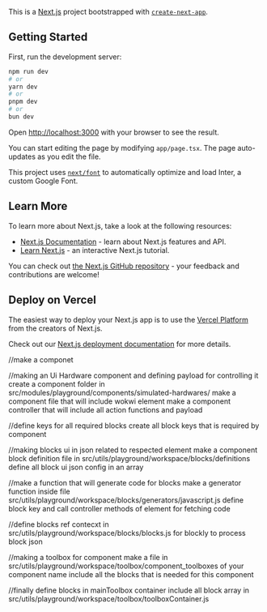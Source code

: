 This is a [Next.js](https://nextjs.org/) project bootstrapped with [`create-next-app`](https://github.com/vercel/next.js/tree/canary/packages/create-next-app).

## Getting Started

First, run the development server:

```bash
npm run dev
# or
yarn dev
# or
pnpm dev
# or
bun dev
```

Open [http://localhost:3000](http://localhost:3000) with your browser to see the result.

You can start editing the page by modifying `app/page.tsx`. The page auto-updates as you edit the file.

This project uses [`next/font`](https://nextjs.org/docs/basic-features/font-optimization) to automatically optimize and load Inter, a custom Google Font.

## Learn More

To learn more about Next.js, take a look at the following resources:

- [Next.js Documentation](https://nextjs.org/docs) - learn about Next.js features and API.
- [Learn Next.js](https://nextjs.org/learn) - an interactive Next.js tutorial.

You can check out [the Next.js GitHub repository](https://github.com/vercel/next.js/) - your feedback and contributions are welcome!

## Deploy on Vercel

The easiest way to deploy your Next.js app is to use the [Vercel Platform](https://vercel.com/new?utm_medium=default-template&filter=next.js&utm_source=create-next-app&utm_campaign=create-next-app-readme) from the creators of Next.js.

Check out our [Next.js deployment documentation](https://nextjs.org/docs/deployment) for more details.

//make a componet 

//making an Ui Hardware component and defining payload for controlling it 
create a component folder in src/modules/playground/components/simulated-hardwares/
make a component file that will include wokwi element
make a component controller that will include all action functions and payload

//define keys for all required blocks
create all block keys that is required by component


//making blocks ui in json related to respected element
make a component block definition file in src/utils/playground/workspace/blocks/definitions
define all block ui json config in an array

//make a function that will generate code for blocks 
make a generator function inside file src/utils/playground/workspace/blocks/generators/javascript.js
define block key and call controller methods of element for fetching code

//define blocks ref contecxt in src/utils/playground/workspace/blocks/blocks.js for blockly to process block json

//making a toolbox for component
make a file in src/utils/playground/workspace/toolbox/component_toolboxes of your component name
include all the blocks that is needed for this component

//finally define blocks in mainToolbox container 
include all block array in src/utils/playground/workspace/toolbox/toolboxContainer.js

